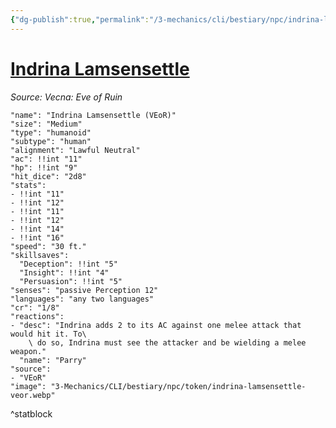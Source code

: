 ```yaml
---
{"dg-publish":true,"permalink":"/3-mechanics/cli/bestiary/npc/indrina-lamsensettle-veor/","tags":["ttrpg-cli/compendium/src/5e/veor","ttrpg-cli/monster/cr/1-8","ttrpg-cli/monster/size/medium","ttrpg-cli/monster/type/humanoid/human"],"noteIcon":""}
---
```


# [Indrina Lamsensettle](3-Mechanics\CLI\bestiary\npc/indrina-lamsensettle-veor.md)
*Source: Vecna: Eve of Ruin*  

```statblock
"name": "Indrina Lamsensettle (VEoR)"
"size": "Medium"
"type": "humanoid"
"subtype": "human"
"alignment": "Lawful Neutral"
"ac": !!int "11"
"hp": !!int "9"
"hit_dice": "2d8"
"stats":
- !!int "11"
- !!int "12"
- !!int "11"
- !!int "12"
- !!int "14"
- !!int "16"
"speed": "30 ft."
"skillsaves":
  "Deception": !!int "5"
  "Insight": !!int "4"
  "Persuasion": !!int "5"
"senses": "passive Perception 12"
"languages": "any two languages"
"cr": "1/8"
"reactions":
- "desc": "Indrina adds 2 to its AC against one melee attack that would hit it. To\
    \ do so, Indrina must see the attacker and be wielding a melee weapon."
  "name": "Parry"
"source":
- "VEoR"
"image": "3-Mechanics/CLI/bestiary/npc/token/indrina-lamsensettle-veor.webp"
```
^statblock